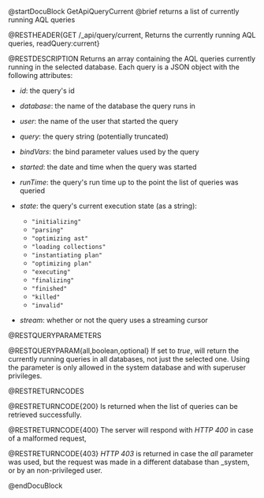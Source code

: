
@startDocuBlock GetApiQueryCurrent
@brief returns a list of currently running AQL queries

@RESTHEADER{GET /_api/query/current, Returns the currently running AQL queries, readQuery:current}

@RESTDESCRIPTION
Returns an array containing the AQL queries currently running in the selected
database. Each query is a JSON object with the following attributes:

- *id*: the query's id

- *database*: the name of the database the query runs in

- *user*: the name of the user that started the query

- *query*: the query string (potentially truncated)

- *bindVars*: the bind parameter values used by the query

- *started*: the date and time when the query was started

- *runTime*: the query's run time up to the point the list of queries was
  queried

- *state*: the query's current execution state (as a string):
  - `"initializing"`
  - `"parsing"`
  - `"optimizing ast"`
  - `"loading collections"`
  - `"instantiating plan"`
  - `"optimizing plan"`
  - `"executing"`
  - `"finalizing"`
  - `"finished"`
  - `"killed"`
  - `"invalid"`

- *stream*: whether or not the query uses a streaming cursor

@RESTQUERYPARAMETERS

@RESTQUERYPARAM{all,boolean,optional}
If set to *true*, will return the currently running queries in all databases,
not just the selected one.
Using the parameter is only allowed in the system database and with superuser
privileges.

@RESTRETURNCODES

@RESTRETURNCODE{200}
Is returned when the list of queries can be retrieved successfully.

@RESTRETURNCODE{400}
The server will respond with *HTTP 400* in case of a malformed request,

@RESTRETURNCODE{403}
*HTTP 403* is returned in case the *all* parameter was used, but the request
was made in a different database than _system, or by an non-privileged user.

@endDocuBlock
